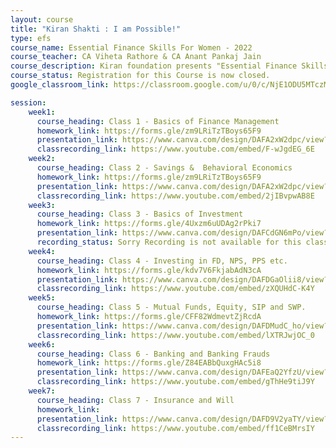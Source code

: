 ```yaml
---
layout: course
title: "Kiran Shakti : I am Possible!"
type: efs
course_name: Essential Finance Skills For Women - 2022 
course_teacher: CA Viheta Rathore & CA Anant Pankaj Jain
course_description: Kiran foundation presents "Essential Finance Skills For Women", this is a special course designed with essential information about money and finance,  which every women of this nation should be aware of. This course covers topic such as Banking System, Basic Behaviorial Economics, Savings, Overview of various Investment Options, Investing in Gold, Importance of Insurance, Preparing a useful will etc.  The course will last 8 weeks from 21st May 2022 to 9th July 2022. Classes will be every Saturday at 3:30 PM IST. We will try to answer all your queries during the course. The participants who complete all classes will also receive a certifacte at the end of the course.
course_status: Registration for this Course is now closed.
google_classroom_link: https://classroom.google.com/u/0/c/NjE1ODU5MTczMDU0

session:
    week1:
      course_heading: Class 1 - Basics of Finance Management 
      homework_link: https://forms.gle/zm9LRiTzTBoys65F9
      presentation_link: https://www.canva.com/design/DAFA2xW2dpc/view?embed
      classrecording_link: https://www.youtube.com/embed/F-wJgdEG_6E
    week2:
      course_heading: Class 2 - Savings &  Behavioral Economics
      homework_link: https://forms.gle/zm9LRiTzTBoys65F9
      presentation_link: https://www.canva.com/design/DAFA2xW2dpc/view?embed
      classrecording_link: https://www.youtube.com/embed/2jIBvpwAB8E
    week3:
      course_heading: Class 3 - Basics of Investment
      homework_link: https://forms.gle/4Uxzm6uUDAg2rPki7
      presentation_link: https://www.canva.com/design/DAFCdGN6mPo/view?embed
      recording_status: Sorry Recording is not available for this class.
    week4:
      course_heading: Class 4 - Investing in FD, NPS, PPS etc.
      homework_link: https://forms.gle/kdv7V6FkjabAdN3cA
      presentation_link: https://www.canva.com/design/DAFDGaOlii8/view?embed
      classrecording_link: https://www.youtube.com/embed/zXQUHdC-K4Y
    week5:
      course_heading: Class 5 - Mutual Funds, Equity, SIP and SWP.
      homework_link: https://forms.gle/CFF82WdmevtZjRcdA
      presentation_link: https://www.canva.com/design/DAFDMudC_ho/view?embed
      classrecording_link: https://www.youtube.com/embed/lXTRJwjOC_0
    week6:
      course_heading: Class 6 - Banking and Banking Frauds
      homework_link: https://forms.gle/Z84EABbQuxgHAc5i8
      presentation_link: https://www.canva.com/design/DAFEaQ2YfzU/view?embed
      classrecording_link: https://www.youtube.com/embed/gThHe9tiJ9Y
    week7:
      course_heading: Class 7 - Insurance and Will
      homework_link: 
      presentation_link: https://www.canva.com/design/DAFD9V2yaTY/view?embed
      classrecording_link: https://www.youtube.com/embed/ff1CeBMrsIY
---
```

